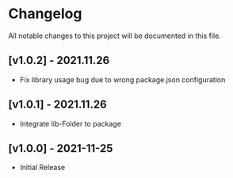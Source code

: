 # Changelog
All notable changes to this project will be documented in this file.

## [v1.0.2] - 2021.11.26
- Fix library usage bug due to wrong package.json configuration

## [v1.0.1] - 2021.11.26
- Integrate lib-Folder to package

## [v1.0.0] - 2021-11-25
- Initial Release
